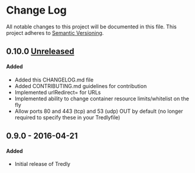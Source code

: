# Change Log
All notable changes to this project will be documented in this file.
This project adheres to [Semantic Versioning](http://semver.org/).

## 0.10.0 [Unreleased]
#### Added
- Added this CHANGELOG.md file
- Added CONTRIBUTING.md guidelines for contribution
- Implemented urlRedirect= for URLs
- Implemented ability to change container resource limits/whitelist
  on the fly
- Allow ports 80 and 443 (tcp) and 53 (udp) OUT by default
  (no longer required to specify these in your Tredlyfile)

## 0.9.0 - 2016-04-21
#### Added
- Initial release of Tredly

[Unreleased]: https://github.com/tredly/tredly-build/compare/0.9.0...HEAD
